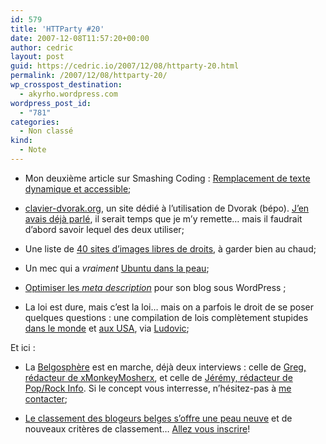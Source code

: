 ```yaml
---
id: 579
title: 'HTTParty #20'
date: 2007-12-08T11:57:20+00:00
author: cedric
layout: post
guid: https://cedric.io/2007/12/08/httparty-20.html
permalink: /2007/12/08/httparty-20/
wp_crosspost_destination:
  - akyrho.wordpress.com
wordpress_post_id:
  - "781"
categories:
  - Non classé
kind:
  - Note
---
```

  * Mon deuxième article sur Smashing Coding : [Remplacement de texte dynamique et accessible](http://smashingcoding.com/2007/12/08/remplacement-de-texte-dynamique-et-accessible/);

  * [clavier-dvorak.org](http://www.clavier-dvorak.org/), un site dédié à l’utilisation de Dvorak (bépo). [J’en avais déjà parlé](/blog/2007/07/25/dvorak-fr/), il serait temps que je m’y remette… mais il faudrait d’abord savoir lequel des deux utiliser;

  * Une liste de [40 sites d’images libres de droits](http://smashingcoding.com/2007/12/01/plus-de-40-sites-dimages-libres-de-droits/), à garder bien au chaud;

  * Un mec qui a _vraiment_ [Ubuntu dans la peau](http://www.cedynamix.fr/dotclear/index.php?post/2007/11/26/Avoir-Ubuntu-dans-le-peau);

  * [Optimiser les _meta description_](http://blogtoolbox.fr/optimiser-les-balises-meta-description/) pour son blog sous WordPress ;

  * La loi est dure, mais c’est la loi… mais on a parfois le droit de se poser quelques questions : une compilation de lois complètement stupides [dans le monde](http://capsounet.blogspot.com/2007/06/lois-stupides.html) et [aux USA](http://www.koreus.com/modules/news/article2756.html), via [Ludovic](http://www.geeek.org/post/2007/11/13/Une-compilation-de-lois-vraiment-stupides);

Et ici :

  * La [Belgosphère](http://www.parenthese.be/tag/Belgosph%C3%A8re/) est en marche, déjà deux interviews : celle de [Greg, rédacteur de xMonkeyMosherx](/blog/2007/12/01/entrevue-avec-greg-redacteur-de-xmonkeymosherx/), et celle de [Jérémy, rédacteur de Pop/Rock Info](/blog/2007/12/07/entrevue-avec-jeremy-redacteur-de-poprock-info/). Si le concept vous interresse, n’hésitez-pas à [me contacter](http://www.parenthese.be/contact/);

  * [Le classement des blogeurs belges s’offre une peau neuve](/blog/2007/12/05/classement-des-blogs-belges-version-2/) et de nouveaux critères de classement… [Allez vous inscrire](http://www.parenthese.be/topblog)!